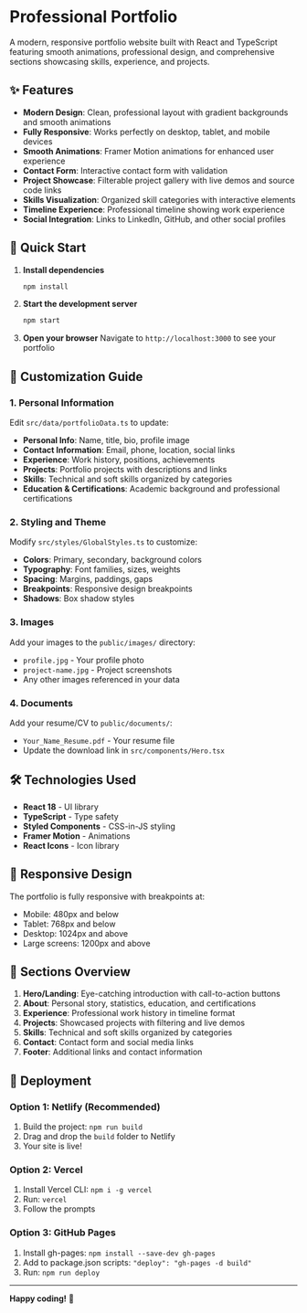 # Professional Portfolio

A modern, responsive portfolio website built with React and TypeScript featuring smooth animations, professional design, and comprehensive sections showcasing skills, experience, and projects.

## ✨ Features

- **Modern Design**: Clean, professional layout with gradient backgrounds and smooth animations
- **Fully Responsive**: Works perfectly on desktop, tablet, and mobile devices
- **Smooth Animations**: Framer Motion animations for enhanced user experience
- **Contact Form**: Interactive contact form with validation
- **Project Showcase**: Filterable project gallery with live demos and source code links
- **Skills Visualization**: Organized skill categories with interactive elements
- **Timeline Experience**: Professional timeline showing work experience
- **Social Integration**: Links to LinkedIn, GitHub, and other social profiles

## 🚀 Quick Start

1. **Install dependencies**
   ```bash
   npm install
   ```

2. **Start the development server**
   ```bash
   npm start
   ```

3. **Open your browser**
   Navigate to `http://localhost:3000` to see your portfolio

## 🎨 Customization Guide

### 1. Personal Information

Edit `src/data/portfolioData.ts` to update:

- **Personal Info**: Name, title, bio, profile image
- **Contact Information**: Email, phone, location, social links
- **Experience**: Work history, positions, achievements
- **Projects**: Portfolio projects with descriptions and links
- **Skills**: Technical and soft skills organized by categories
- **Education & Certifications**: Academic background and professional certifications

### 2. Styling and Theme

Modify `src/styles/GlobalStyles.ts` to customize:

- **Colors**: Primary, secondary, background colors
- **Typography**: Font families, sizes, weights
- **Spacing**: Margins, paddings, gaps
- **Breakpoints**: Responsive design breakpoints
- **Shadows**: Box shadow styles

### 3. Images

Add your images to the `public/images/` directory:

- `profile.jpg` - Your profile photo
- `project-name.jpg` - Project screenshots
- Any other images referenced in your data

### 4. Documents

Add your resume/CV to `public/documents/`:

- `Your_Name_Resume.pdf` - Your resume file
- Update the download link in `src/components/Hero.tsx`

## 🛠️ Technologies Used

- **React 18** - UI library
- **TypeScript** - Type safety
- **Styled Components** - CSS-in-JS styling
- **Framer Motion** - Animations
- **React Icons** - Icon library

## 📱 Responsive Design

The portfolio is fully responsive with breakpoints at:
- Mobile: 480px and below
- Tablet: 768px and below
- Desktop: 1024px and above
- Large screens: 1200px and above

## 🎯 Sections Overview

1. **Hero/Landing**: Eye-catching introduction with call-to-action buttons
2. **About**: Personal story, statistics, education, and certifications
3. **Experience**: Professional work history in timeline format
4. **Projects**: Showcased projects with filtering and live demos
5. **Skills**: Technical and soft skills organized by categories
6. **Contact**: Contact form and social media links
7. **Footer**: Additional links and contact information

## 🚀 Deployment

### Option 1: Netlify (Recommended)
1. Build the project: `npm run build`
2. Drag and drop the `build` folder to Netlify
3. Your site is live!

### Option 2: Vercel
1. Install Vercel CLI: `npm i -g vercel`
2. Run: `vercel`
3. Follow the prompts

### Option 3: GitHub Pages
1. Install gh-pages: `npm install --save-dev gh-pages`
2. Add to package.json scripts: `"deploy": "gh-pages -d build"`
3. Run: `npm run deploy`

---

**Happy coding!** 🚀
